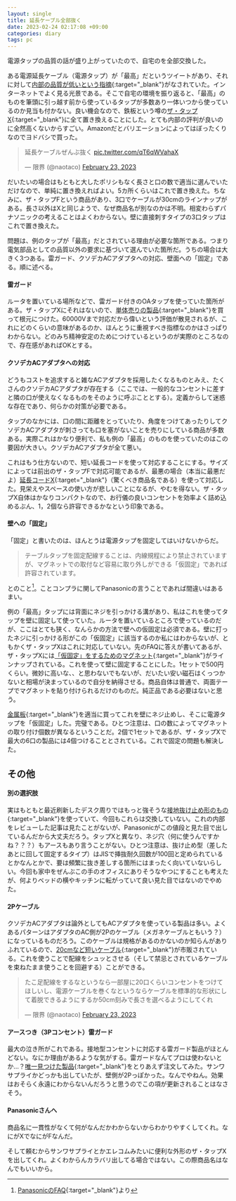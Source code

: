 ```yaml
---
layout: single
title: 延長ケーブル全部抜く
date: 2023-02-24 02:17:08 +09:00
categories: diary
tags: pc
---
```


電源タップの品質の話が盛り上がっていたので、自宅のを全部交換した。

ある電源延長ケーブル（電源タップ）が「最高」だというツイートがあり、それに対して[内部の品質が低いという指摘](https://honeshabri.hatenablog.com/entry/Disassembling_power_strips){:target="_blank"}がなされていた。インターネットでよく見る光景である。そこで自宅の環境を振り返ると、「最高」のものを筆頭に引っ越す前から使っているタップが多数あり一体いつから使っているのか見当も付かない。良い機会なので、鉄板という噂の[ザ・タップX](https://panasonic.jp/tap/products/tap_x.html){:target="_blank"}に全て置き換えることにした。とても内部の評判が良いのに全然高くないからすごい。Amazonだとバリエーションによってはぼったくりなのでヨドバシで買った。

<blockquote class="twitter-tweet"><p lang="ja" dir="ltr">延長ケーブルぜんぶ抜く <a href="https://t.co/qT6qWVahaX">pic.twitter.com/qT6qWVahaX</a></p>&mdash; 限界 (@naotaco) <a href="https://twitter.com/naotaco/status/1628662700355244032?ref_src=twsrc%5Etfw">February 23, 2023</a></blockquote> <script async src="https://platform.twitter.com/widgets.js" charset="utf-8"></script> 

だいたいの場合はもともと大したポリシもなく長さと口の数で適当に選んでいただけなので、単純に置き換えればよい。5カ所くらいはこれで置き換えた。ちなみに、ザ・タップFという商品があり、3口でケーブルが30cmのラインナップがある。長さ以外はXと同じようで、なぜ商品名が別なのかは不明。相変わらずパナソニックの考えることはよくわからない。壁に直接刺すタイプの3口タップはこれで置き換えた。

問題は、例のタップが「最高」だとされている理由が必要な箇所である。つまり電気部品としての品質以外の要求に基づいて選んでいた箇所だ。うちの場合は大きく3つある。雷ガード、クソデカACアダプタへの対応、壁面への「固定」である。順に述べる。

#### 雷ガード

ルータを置いている場所などで、雷ガード付きのOAタップを使っていた箇所がある。ザ・タップXにそれはないので、[単体売りの製品](https://www.amazon.co.jp/gp/product/B07V1CM74F/){:target="_blank"}を買って根元につけた。60000Vまで対応だから偉いという評価が散見されるが、これにどのくらいの意味があるのか、ほんとうに重視すべき指標なのかはさっぱりわからない。どのみち精神安定のためにつけているというのが実際のところなので、存在感があればOKとする。

#### クソデカACアダプタへの対応

どうもコストを追求すると雑なACアダプタを採用したくなるものとみえ、たくさんのクソデカACアダプタが存在する（ここでは、一般的なコンセントに差すと隣の口が使えなくなるものをそのように呼ぶこととする）。定義からして迷惑な存在であり、何らかの対策が必要である。

タップのなかには、口の間に距離をとっていたり、角度をつけてあったりしてクソデカACアダプタが刺さっても口を塞がないことを売りにしている商品が多数ある。実際これはかなり便利で、私も例の「最高」のものを使っていたのはこの要因が大きい。クソデカACアダプタが全て悪い。

これはもう仕方ないので、短い延長コードを使って対応することにする。サイズによっては前出のザ・タップFで対応可能であるが、最悪の場合（本当に最悪だよ）[延長コードX](https://panasonic.jp/tap/p-db/WHA49101WP.html){:target="_blank"}（驚くべき商品名である）を使って対応した。見栄えやスペースの使い方が悲しいことになるが、やむを得ない。ザ・タップX自体はかなりコンパクトなので、お行儀の良いコンセントを効率よく詰め込めるぶん、1，2個なら許容できるかなという印象である。

#### 壁への「固定」

「固定」と書いたのは、ほんとうは電源タップを固定してはいけないからだ。

> テーブルタップを固定配線することは、内線規程により禁止されていますが、マグネットでの取付など容易に取り外しができる「仮固定」であれば許容されています。

とのこと[^1]。ことコンプラに関してPanasonicの言うことであれば間違いはあるまい。

例の「最高」タップには背面にネジを引っかける溝があり、私はこれを使ってタップを壁に固定して使っていた。ルータを置いているところで使っているのだが、ここはとても狭く、なんらかの方法で壁への仮固定は必須である。壁に打ったネジに引っかける形がこの「仮固定」に該当するのか私にはわからないが、ともかくザ・タップXはこれに対応していない。先のFAQに答えが書いてあるが、ザ・タップXには[「仮固定」をするためのマグネット](https://panasonic.jp/tap/p-db/WH9000P.html){:target="_blank"}がラインナップされている。これを使って壁に固定することにした。1セットで500円くらい。微妙に高いな、、と思わないでもないが、だいたい安い磁石はくっつかないと相場が決まっているので自分を納得させる。商品自体は普通で、両面テープでマグネットを貼り付けられるだけのものだ。純正品である必要はないと思う。

[金属板](https://www.amazon.co.jp/gp/product/B00NAV93MW/){:target="_blank"}を適当に買ってこれを壁にネジ止めし、そこに電源タップを「仮固定」した。完璧である。ひとつ注意は、口の数によってマグネットの取り付け個数が異なるということだ。2個で1セットであるが、ザ・タップXで最大の6口の製品には4個つけることとされている。これで固定の問題も解決した。

## その他

#### 別の選択肢

実はもともと最近刷新したデスク周りではもっと強そうな[接地抜け止め形のもの](https://www.yodobashi.com/product/100000001000467514/){:target="_blank"}を使っていて、今回もこれらは交換していない。これの内部をレビューした記事は見たことがないが、Panasonicがこの値段と見た目で出しているんだから大丈夫だろう。タップXと異なり、ネジ穴（何に使うんですかね？？？）もアースもあり言うことがない。ひとつ注意は、抜け止め型（差したあとに回して固定するタイプ）はJISで挿抜耐久回数が100回と定められているとかなんとかで、要は頻繁に抜き差しする箇所にはまったく向いていないらしい。今回も家中をぜんぶこの手のオフィスにありそうなやつにすることも考えたが、何よりベッドの横やキッチンに転がっていて良い見た目ではないのでやめた。

#### 2Pケーブル

クソデカACアダプタは論外としてもACアダプタを使っている製品は多い。よくあるパターンはアダプタのAC側が2Pのケーブル（メガネケーブルともいう？）になっているものだろう。このケーブルは規格があるのかないのか知らんがありふれているので、[20cmなど短いケーブル](https://www.yodobashi.com/product/100000001002846984/){:target="_blank"}が市販されている。これを使うことで配線をシュッとさせる（そして禁忌とされているケーブルを束ねたまま使うことを回避する）ことができる。

<blockquote class="twitter-tweet"><p lang="ja" dir="ltr">たこ足配線をするなというなら一部屋に20口くらいコンセントをつけてほしいし、電源ケーブルを巻くなというならケーブルを標準的な形状にして着脱できるようにするか50cm刻みで長さを選べるようにしてくれ</p>&mdash; 限界 (@naotaco) <a href="https://twitter.com/naotaco/status/1628679578775605249?ref_src=twsrc%5Etfw">February 23, 2023</a></blockquote> <script async src="https://platform.twitter.com/widgets.js" charset="utf-8"></script> 

#### アースつき（3Pコンセント）雷ガード

最大の泣き所がこれである。接地型コンセントに対応する雷ガード製品がほとんどない。なにか理由があるような気がする。雷ガードなんてプロは使わないとか…？[唯一見つけた製品](https://www.amazon.co.jp/gp/product/B00458G674/){:target="_blank"}をとりあえず注文してみた。サンワサプライかどっかも出していたが、壁側が2Pっぽかった。なんでやねん。効果はおそらく永遠にわからないんだろうと思うのでこの項が更新されることはなさそう。

#### Panasonicさんへ

商品名に一貫性がなくて何がなんだかわからないからわかりやすくしてくれ。なにがXでなにがFなんだ。

そして頼むからサンワサプライとかエレコムみたいに便利な外形のザ・タップXを出してくれ。よくわからんカラバリ出してる場合ではない。この際商品名はなんでもいいから。


[^1]: [PanasonicのFAQ](https://jpn.faq.panasonic.com/app/answers/detail/a_id/105666/~/%E3%80%90%E3%82%B6%E3%83%BB%E3%82%BF%E3%83%83%E3%83%97%E3%82%B7%E3%83%AA%E3%83%BC%E3%82%BA%E3%80%91%E3%82%BF%E3%83%83%E3%83%97%E3%82%92%E5%9B%BA%E5%AE%9A%E3%81%97%E3%81%A6%E4%BD%BF%E7%94%A8%E3%81%97%E3%81%9F%E3%81%84%E3%81%AE%E3%81%A7%E3%81%99%E3%81%8C%E3%80%81%E3%83%9E%E3%82%B0%E3%83%8D%E3%83%83%E3%83%88%E4%BD%BF%E7%94%A8%E3%81%AA%E3%81%A9%E3%80%81%E3%81%9D%E3%81%AE%E5%A0%B4%E5%90%88%E3%81%AE%E6%96%B9%E6%B3%95%E3%81%AB%E3%81%A4%E3%81%84%E3%81%A6%E6%95%99%E3%81%88%E3%81%A6%E3%81%8F%E3%81%A0%E3%81%95%E3%81%84%E3%80%82){:target="_blank"}より

